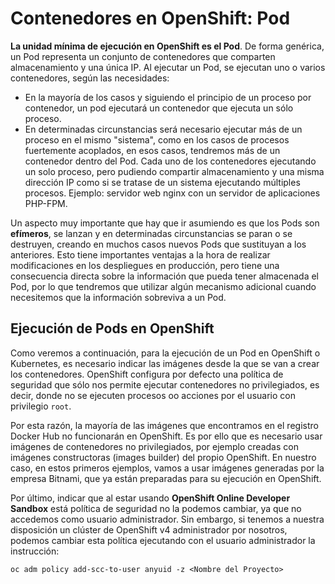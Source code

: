 # Contenedores en OpenShift: Pod

**La unidad mínima de ejecución en OpenShift es el Pod**. De forma genérica, un Pod representa un conjunto de contenedores que comparten almacenamiento y una única IP. Al ejecutar un Pod, se ejecutan uno o varios contenedores, según las necesidades:

* En la mayoría de los casos y siguiendo el principio de un proceso por contenedor, un pod ejecutará un contenedor que ejecuta un sólo proceso.
* En determinadas circunstancias será necesario ejecutar más de un proceso en el mismo "sistema", como en los casos de procesos
  fuertemente acoplados, en esos casos, tendremos más de un   contenedor dentro del Pod. Cada uno de los contenedores ejecutando
  un solo proceso, pero pudiendo compartir almacenamiento y una misma dirección IP como si se tratase de un sistema ejecutando múltiples
  procesos. Ejemplo: servidor web nginx con un servidor de aplicaciones PHP-FPM.

Un aspecto muy importante que hay que ir asumiendo es que los Pods son **efímeros**, se lanzan y en determinadas circunstancias se paran o se destruyen, creando en muchos casos nuevos Pods que sustituyan a los anteriores. Esto tiene importantes ventajas a la hora de realizar modificaciones en los despliegues en producción, pero tiene una consecuencia directa sobre la información que pueda tener almacenada el Pod, por lo que tendremos que utilizar algún mecanismo adicional cuando necesitemos que la información sobreviva a un Pod.

## Ejecución de Pods en OpenShift

Como veremos a continuación, para la ejecución de un Pod en OpenShift o Kubernetes, es necesario indicar las imágenes desde la que se van a crear los contenedores. OpenShift configura por defecto una política de seguridad que sólo nos permite ejecutar contenedores no privilegiados, es decir, donde no se ejecuten procesos oo acciones por el usuario con privilegio `root`. 

Por esta razón, la mayoría de las imágenes que encontramos en el registro Docker Hub no funcionarán en OpenShift. Es por ello que es necesario usar imágenes de contenedores no privilegiados, por ejemplo creadas con imágenes constructoras (images builder) del propio OpenShift. En nuestro caso, en estos primeros ejemplos, vamos a usar imágenes generadas por la empresa Bitnami, que ya están preparadas para su ejecución en OpenShift.

Por último, indicar que al estar usando **OpenShift Online Developer Sandbox** está política de seguridad no la podemos cambiar, ya que no accedemos como usuario administrador. Sin embargo, si tenemos a nuestra disposición un clúster de OpenShift v4 administrador por nosotros, podemos cambiar esta política ejecutando con el usuario administrador la instrucción:

    oc adm policy add-scc-to-user anyuid -z <Nombre del Proyecto>



